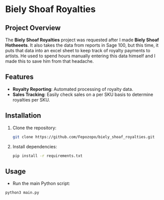 # Biely Shoaf Royalties

## Project Overview
The **Biely Shoaf Royalties** project was requested after I made **Biely Shoaf Hotheeets**. It also takes the data from reports in Sage 100, but this time, it puts that data into an excel sheet to keep track of royalty payments to artists. He used to spend hours manually entering this data himself and I made this to save him from that headache.

## Features
- **Royalty Reporting**: Automated processing of royalty data.
- **Sales Tracking**: Easily check sales on a per SKU basis to determine royalties per SKU.

## Installation
1. Clone the repository:
   ```bash
   git clone https://github.com/Fepozopo/biely_shoaf_royalties.git
2. Install dependencies:
   ```bash
   pip install -r requirements.txt

## Usage
- Run the main Python script:
```bash
python3 main.py
